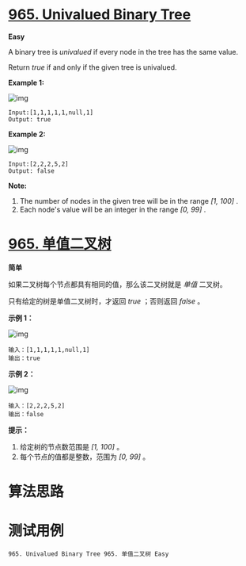 # [965. Univalued Binary Tree][enTitle]

**Easy**

A binary tree is  *univalued*  if every node in the tree has the same value.

Return  *true*  if and only if the given tree is univalued.



**Example 1:** 

![img](https://assets.leetcode.com/uploads/2018/12/28/unival_bst_1.png)

```
Input:[1,1,1,1,1,null,1]
Output: true
```


**Example 2:** 

![img](https://assets.leetcode.com/uploads/2018/12/28/unival_bst_2.png)

```
Input:[2,2,2,5,2]
Output: false
```





**Note:** 

1. The number of nodes in the given tree will be in the range  *[1, 100]* . 
2. Each node's value will be an integer in the range  *[0, 99]* .


# [965. 单值二叉树][cnTitle]

**简单**

如果二叉树每个节点都具有相同的值，那么该二叉树就是 *单值* 二叉树。

只有给定的树是单值二叉树时，才返回  *true* ；否则返回  *false* 。



**示例 1：** 

![img](https://assets.leetcode-cn.com/aliyun-lc-upload/uploads/2018/12/29/screen-shot-2018-12-25-at-50104-pm.png)

```
输入：[1,1,1,1,1,null,1]
输出：true

```

**示例 2：** 

![img](https://assets.leetcode-cn.com/aliyun-lc-upload/uploads/2018/12/29/screen-shot-2018-12-25-at-50050-pm.png)

```
输入：[2,2,2,5,2]
输出：false

```



**提示：** 

1. 给定树的节点数范围是  *[1, 100]* 。 
2. 每个节点的值都是整数，范围为  *[0, 99]*  。




# 算法思路

# 测试用例
```
965. Univalued Binary Tree 965. 单值二叉树 Easy
```

[enTitle]: https://leetcode.com/problems/univalued-binary-tree/
[cnTitle]: https://leetcode-cn.com/problems/univalued-binary-tree/
